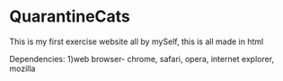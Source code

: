 # QuarantineCats
This is my first exercise website all by mySelf, this is all made in html

Dependencies:
1)web browser- chrome, safari, opera, internet explorer, mozilla

